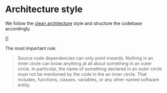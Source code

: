 # Architecture style

We follow the [clean architecture](https://blog.cleancoder.com/uncle-bob/2012/08/13/the-clean-architecture.html) style and structure the codebase accordingly.

[]

The most important rule:

> Source code dependencies can only point inwards. 
Nothing in an inner circle can know anything at all about something in an outer circle. 
In particular, the name of something declared in an outer circle must not be mentioned by the code in the an inner circle. 
That includes, functions, classes. variables, or any other named software entity.
